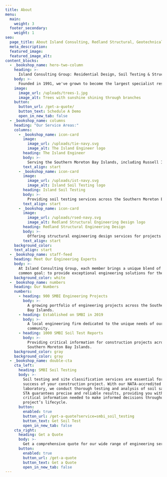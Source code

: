 ```yaml
---
title: About
menu:
  main:
    weight: 3
  footer_secondary:
    weight: 1
seo:
  page_title: About Island Consulting, Redland Structural, Geotechnical & Civil Engineers
  meta_description:
  featured_image: 
  featured_image_alt:
content_blocks:
  - _bookshop_name: hero-two-column
    heading: >-
      Island Consulting Group: Residential Design, Soil Testing & Structural Engineering
    body: >-
      Founded in 1991, we've grown to become the largest specialist residential engineering company in Queensland, operating from Bundaberg in Central QLD, down to Bermagui in Southern NSW.
    image:
      image_url: /uploads/trees-1.jpg
      image_alt: Trees with sunshine shining through branches
    button:
      button_url: /get-a-quote/
      button_text: Schedule A Demo
      open_in_new_tab: false
  - _bookshop_name: columns
    heading: "Our Service Areas:"
    columns:
      - _bookshop_name: icon-card
        image:
          image_url: /uploads/tie-navy.svg
          image_alt: The Island Engineer logo
        heading: The Island Engineer
        body: >-
          Serving the Southern Moreton Bay Islands, including Russell Island, Macleay Island, Lamb Island, Karragarra Island, North Stradbroke Island, and Coochiemudlo Island.
        text_align: start
      - _bookshop_name: icon-card
        image:
          image_url: /uploads/ist-navy.svg
          image_alt: Island Soil Testing logo
        heading: Island Soil Testing
        body: >-
          Providing soil testing services across the Southern Moreton Bay Islands, including Russell Island, Macleay Island, Lamb Island, Karragarra Island, North Stradbroke Island, and Coochiemudlo Island.
        text_align: start
      - _bookshop_name: icon-card
        image:
          image_url: /uploads/rsed-navy.svg
          image_alt: Redland Structural Engineering Design logo
        heading: Redland Structural Engineering Design
        body: >-
          Offering structural engineering design services for projects in Redland City Council, Logan City Council, and Brisbane City Council regions.
        text_align: start
    background_color:
    text_align: start
  - _bookshop_name: staff-feed
    heading: Meet Our Engineering Experts
    body: >-
      At Island Consulting Group, each member brings a unique blend of expertise, united by a
      common goal: to provide exceptional engineering solutions for the Southern Moreton Bay Islands. From our experienced engineers to our dedicated soil testing specialists, every individual plays a crucial role in shaping our journey towards excellence.
    background_color: white
  - _bookshop_name: numbers
    heading: Our Numbers
    numbers:
      - heading: 900 SMBI Engineering Projects
        body: >-
          A growing portfolio of engineering projects across the Southern Moreton
          Bay Islands.
      - heading: Established on SMBI in 2019
        body: >-
          A local engineering firm dedicated to the unique needs of our island
          community.
      - heading: 1000 SMBI Soil Test Reports
        body: >-
          Providing critical information for construction projects across the
          Southern Moreton Bay Islands.
    background_color: gray
    background_color: gray
  - _bookshop_name: double-cta
    cta_left:
      heading: SMBI Soil Testing
      body: >-
        Soil testing and site classification services are essential for the
        success of your construction project. With our NATA-accredited
        laboratory, we conduct thorough testing and analysis of soil samples.
        STA guarantees precise and reliable results, providing you with the
        critical information needed to make informed decisions throughout your
        project’s lifecycle.
      button:
        enabled: true
        button_url: /get-a-quote?service=smbi_soil_testing
        button_text: Get Soil Test
        open_in_new_tab: false
    cta_right:
      heading: Get a Quote
      body: >-
        Get a comprehensive quote for our wide range of engineering services. From SMBI Foundation Design to Residential Structural Engineering across Moreton Bay Islands and Redland City. We offer specialized reports, risk assessments, and Construction Management Plans tailored to local council requirements. Contact us for expert solutions customized to your project's unique needs.
      button:
        enabled: true
        button_url: /get-a-quote
        button_text: Get a Quote
        open_in_new_tab: false
---
```

